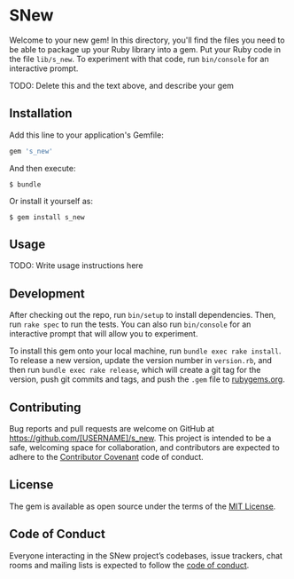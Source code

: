 # SNew

Welcome to your new gem! In this directory, you'll find the files you need to be able to package up your Ruby library into a gem. Put your Ruby code in the file `lib/s_new`. To experiment with that code, run `bin/console` for an interactive prompt.

TODO: Delete this and the text above, and describe your gem

## Installation

Add this line to your application's Gemfile:

```ruby
gem 's_new'
```

And then execute:

    $ bundle

Or install it yourself as:

    $ gem install s_new

## Usage

TODO: Write usage instructions here

## Development

After checking out the repo, run `bin/setup` to install dependencies. Then, run `rake spec` to run the tests. You can also run `bin/console` for an interactive prompt that will allow you to experiment.

To install this gem onto your local machine, run `bundle exec rake install`. To release a new version, update the version number in `version.rb`, and then run `bundle exec rake release`, which will create a git tag for the version, push git commits and tags, and push the `.gem` file to [rubygems.org](https://rubygems.org).

## Contributing

Bug reports and pull requests are welcome on GitHub at https://github.com/[USERNAME]/s_new. This project is intended to be a safe, welcoming space for collaboration, and contributors are expected to adhere to the [Contributor Covenant](http://contributor-covenant.org) code of conduct.

## License

The gem is available as open source under the terms of the [MIT License](https://opensource.org/licenses/MIT).

## Code of Conduct

Everyone interacting in the SNew project’s codebases, issue trackers, chat rooms and mailing lists is expected to follow the [code of conduct](https://github.com/[USERNAME]/s_new/blob/master/CODE_OF_CONDUCT.md).

